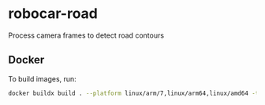 # robocar-road

Process camera frames to detect road contours

## Docker

To build images, run:
```bash 
docker buildx build . --platform linux/arm/7,linux/arm64,linux/amd64 -t cyrilix/robocar-road
```
